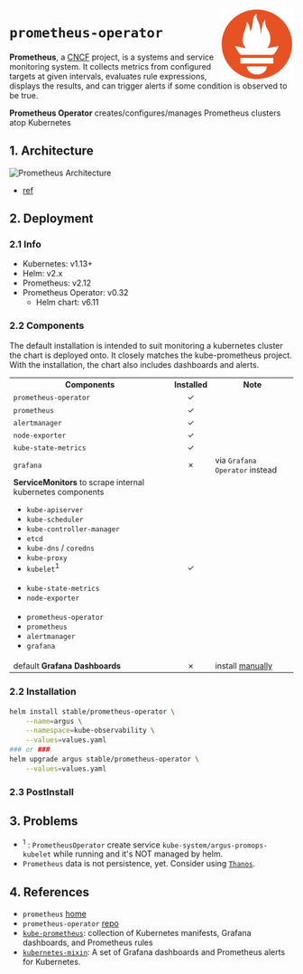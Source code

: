 <img src="https://github.com/cncf/artwork/raw/master/projects/prometheus/icon/color/prometheus-icon-color.svg?sanitize=true"
    alt="prometheus logo"
    align="right" height="128"/>

`prometheus-operator`
=====================
**Prometheus**, a [CNCF](https://cncf.io/) project, is a systems and service monitoring system. It collects metrics from configured targets at given intervals, evaluates rule expressions, displays the results, and can trigger alerts if some condition is observed to be true.

**Prometheus Operator** creates/configures/manages Prometheus clusters atop Kubernetes

## 1. Architecture
![Prometheus Architecture](https://prometheus.io/assets/architecture.png)
* [ref](https://prometheus.io/docs/introduction/overview/#architecture)

## 2. Deployment
### 2.1 Info
* Kubernetes: v1.13+
* Helm: v2.x
* Prometheus: v2.12
* Prometheus Operator: v0.32
  + Helm chart: v6.11

### 2.2 Components
The default installation is intended to suit monitoring a kubernetes cluster the chart is deployed onto. It closely matches the kube-prometheus project. With the installation, the chart also includes dashboards and alerts.

<table>
  <tr>
    <th>Components</th>
    <th>Installed</th>
    <th>Note</th>
  </tr>
  <tr>
    <td><code>prometheus-operator</code></td>
    <td align="center">✓</td>
    <td></td>
  </tr>
  <tr>
    <td><code>prometheus</code></td>
    <td align="center">✓</td>
    <td></td>
  </tr>
  <tr>
    <td><code>alertmanager</code></td>
    <td align="center">✓</td>
    <td></td>
  </tr>
  <tr>
    <td><code>node-exporter</code></td>
    <td align="center">✓</td>
    <td></td>
  </tr>
  <tr>
    <td><code>kube-state-metrics</code></td>
    <td align="center">✓</td>
    <td></td>
  </tr>
  <tr>
    <td><code>grafana</code></td>
    <td align="center">✗</td>
    <td>via <code>Grafana Operator</code> instead</td>
  </tr>
  <tr>
    <td>
        <b>ServiceMonitors</b> to scrape internal kubernetes components
        <ul>
            <li><code>kube-apiserver</code></li>
            <li><code>kube-scheduler</code></li>
            <li><code>kube-controller-manager</code></li>
            <li><code>etcd</code></li>
            <li><code>kube-dns</code> / <code>coredns</code></li>
            <li><code>kube-proxy</code></li>
            <li><code>kubelet</code><sup>1</sup></li>
            </br>
            <li><code>kube-state-metrics</code></li>
            <li><code>node-exporter</code></li>
            </br>
            <li><code>prometheus-operator</code></li>
            <li><code>prometheus</code></li>
            <li><code>alertmanager</code></li>
            <li><code>grafana</code></li>
        </ul>
    </td>
    <td align="center">✓</td>
    <td></td>
  </tr>
  <tr>
    <td>default <b>Grafana Dashboards</b></td>
    <td align="center">✗</td>
    <td>install <a href="https://github.com/helm/charts/tree/master/stable/prometheus-operator/templates/grafana/dashboards-1.14">manually</a></td>
  </tr>
</table>

### 2.2 Installation
```bash
helm install stable/prometheus-operator \
    --name=argus \
    --namespace=kube-observability \
    --values=values.yaml
### or ###
helm upgrade argus stable/prometheus-operator \
    --values=values.yaml
```

### 2.3 PostInstall

## 3. Problems
* <sup>1</sup> : `PrometheusOperator` create service `kube-system/argus-promops-kubelet` while running and it's NOT managed by helm.
* `Prometheus` data is not persistence, yet. Consider using [`Thanos`](https://thanos.io/).

## 4. References
* `prometheus` [home](https://prometheus.io)
* `prometheus-operator` [repo](https://github.com/coreos/prometheus-operator)
* [`kube-prometheus`](https://github.com/coreos/kube-prometheus): collection of Kubernetes manifests, Grafana dashboards, and Prometheus rules
* [`kubernetes-mixin`](https://github.com/kubernetes-monitoring/kubernetes-mixin): A set of Grafana dashboards and Prometheus alerts for Kubernetes.
